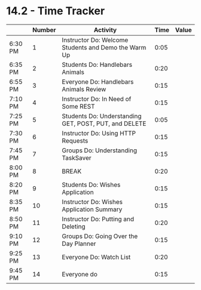 # 14.2 - Time Tracker

|         | Number | Activity                                              | Time | Value |
| ------- | ------ | ----------------------------------------------------- | ---- | ----- |
| 6:30 PM | 1      | Instructor Do: Welcome Students and Demo the Warm Up  | 0:05 |       |
| 6:35 PM | 2      | Students Do: Handlebars Animals                       | 0:20 |       |
| 6:55 PM | 3      | Everyone Do: Handlebars Animals Review                | 0:15 |       |
| 7:10 PM | 4      | Instructor Do: In Need of Some REST                   | 0:15 |       |
| 7:25 PM | 5      | Students Do: Understanding GET, POST, PUT, and DELETE | 0:05 |       |
| 7:30 PM | 6      | Instructor Do: Using HTTP Requests                    | 0:15 |       |
| 7:45 PM | 7      | Groups Do: Understanding TaskSaver                    | 0:15 |       |
| 8:00 PM | 8      | BREAK                                                 | 0:20 |       |
| 8:20 PM | 9      | Students Do: Wishes Application                       | 0:15 |       |
| 8:35 PM | 10     | Instructor Do: Wishes Application Summary             | 0:15 |       |
| 8:50 PM | 11     | Instructor Do: Putting and Deleting                   | 0:20 |       |
| 9:10 PM | 12     | Groups Do: Going Over the Day Planner                 | 0:15 |       |
| 9:25 PM | 13     | Everyone Do: Watch List                               | 0:20 |       |
| 9:45 PM | 14     | Everyone do                                           | 0:15 |       |
